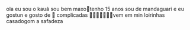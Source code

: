 ola eu sou o kauã sou bem maxo🥇tenho 15 anos
sou de mandaguari
e eu gostun e gosto de 🐸 complicadas
🍁🍁🍁🍁🍁🍁🍁vem em min loirinhas
casadogom a safadeza
